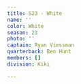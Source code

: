 ```yaml
---
title: S23 - White
name: ''
color: White
season: 23
photo: ''
captain: Ryan Viessman
quarterback: Ben Hunt
members: []
division: Kiki

---
```

